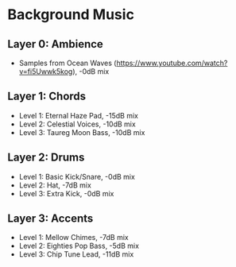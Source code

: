 # Background Music

## Layer 0: Ambience

- Samples from Ocean Waves (https://www.youtube.com/watch?v=fi5Uwwk5kog), -0dB mix

## Layer 1: Chords

- Level 1: Eternal Haze Pad, -15dB mix
- Level 2: Celestial Voices, -10dB mix
- Level 3: Taureg Moon Bass, -10dB mix

## Layer 2: Drums

- Level 1: Basic Kick/Snare, -0dB mix
- Level 2: Hat, -7dB mix
- Level 3: Extra Kick, -0dB mix

## Layer 3: Accents

- Level 1: Mellow Chimes, -7dB mix
- Level 2: Eighties Pop Bass, -5dB mix
- Level 3: Chip Tune Lead, -11dB mix
